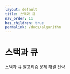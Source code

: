 ```yaml
---
layout: default
title: 스택과 큐
nav_order: 11
has_children: true
permalink: /docs/algorithm
---
```



# 스택과 큐

스택과 큐 알고리즘 문제 해결 전략

